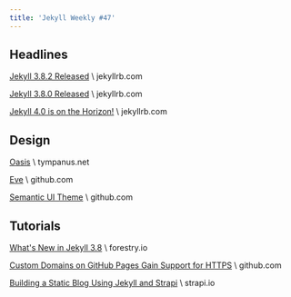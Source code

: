 ```yaml
---
title: 'Jekyll Weekly #47'
---
```


## Headlines

[Jekyll 3.8.2 Released](https://jekyllrb.com/news/2018/05/19/jekyll-3-8-2-released/) \\
jekyllrb.com

[Jekyll 3.8.0 Released](https://jekyllrb.com/news/2018/04/19/jekyll-3-8-0-released/) \\
jekyllrb.com

[Jekyll 4.0 is on the Horizon!](https://jekyllrb.com/news/2018/04/19/development-update/) \\
jekyllrb.com

## Design

[Oasis](https://tympanus.net/codrops/2018/04/20/freebie-oasis-jekyll-website-template/) \\
tympanus.net

[Eve](https://github.com/jibolash/Eve) \\
github.com

[Semantic UI Theme](https://github.com/rcvalle/jekyll-theme-semantic) \\
github.com

## Tutorials

[What's New in Jekyll 3.8](https://forestry.io/blog/what-s-new-in-jekyll-3.8/) \\
forestry.io

[Custom Domains on GitHub Pages Gain Support for HTTPS](https://blog.github.com/2018-05-01-github-pages-custom-domains-https/) \\
github.com

[Building a Static Blog Using Jekyll and Strapi](https://blog.strapi.io/building-a-static-website-using-jekyll-and-strapi/) \\
strapi.io
